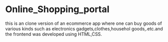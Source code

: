# Online_Shopping_portal
this is an clone version of an ecommerce app where one can buy goods of various kinds such as electronics gadgets,clothes,househol goods,.etc.and the frontend was developed using HTML,CSS.
